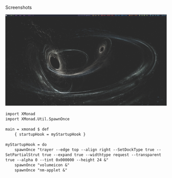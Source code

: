 Screenshots

![Screenshot](.screenshots/xmonad.png?raw=true "Bussy")


```
import XMonad
import XMonad.Util.SpawnOnce

main = xmonad $ def
    { startupHook = myStartupHook }

myStartupHook = do
    spawnOnce "trayer --edge top --align right --SetDockType true --SetPartialStrut true --expand true --widthtype request --transparent true --alpha 0 --tint 0x000000 --height 24 &"
    spawnOnce "volumeicon &"
    spawnOnce "nm-applet &"

```
